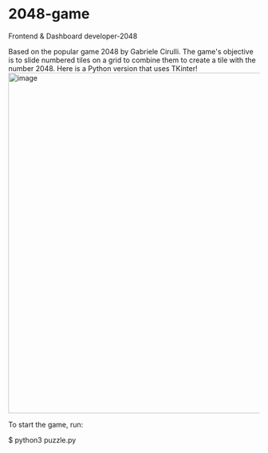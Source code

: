 # 2048-game
Frontend &amp; Dashboard developer-2048

Based on the popular game 2048 by Gabriele Cirulli. The game's objective is to slide numbered tiles on a grid to combine them to create a tile with the number 2048. Here is a Python version that uses TKinter!
<img width="682" alt="image" src="https://user-images.githubusercontent.com/88823628/145321973-d427b7e7-a1ab-4346-9c5b-879624fd701e.png">

To start the game, run:

$ python3 puzzle.py

